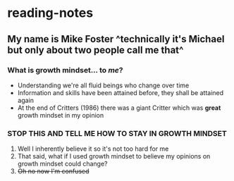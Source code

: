 # reading-notes

## My name is Mike Foster ^technically it's Michael but only about two people call me that^

### What is growth mindset... to *me*?

+ Understanding we're all fluid beings who change over time
+ Information and skills have been attained before, they shall be attained again
+ At the end of Critters (1986) there was a giant Critter which was **great** growth mindset in my opinion

### STOP THIS AND TELL ME HOW TO STAY IN GROWTH MINDSET

1. Well I inherently believe it so it's not too hard for me
2. That said, what if I used growth mindset to believe my opinions on growth mindset could change?
3. ~~Oh no now I'm confused~~
